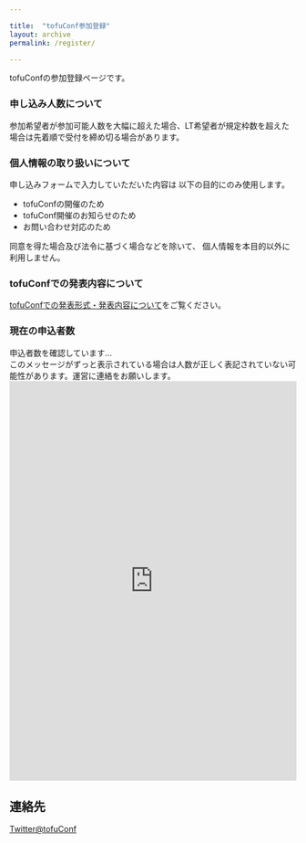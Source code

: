```yaml
---

title:  "tofuConf参加登録"
layout: archive
permalink: /register/

---
```


<script type="text/javascript">
<!--
var url = "https://script.google.com/macros/s/AKfycbz9F7KI37142zXaw9sgZROxylcUn-OdSU8T1aBoB7OL8OwToBY/exec"
var request = new XMLHttpRequest();
request.open('GET', url);
request.onreadystatechange = function () {
  if (request.readyState != 4) {
    document.getElementById("register").innerHTML="読み込み中...";
  } else if (request.status != 200) {
    document.getElementById("register").innerHTML="エラーが起きているようです。運営に問い合わせてください。";
  } else {
    document.getElementById("register").innerHTML="現在の申込者数は" + request.responseText + "人です。";
  }
};
request.send();

-->
</script>

tofuConfの参加登録ページです。  

### 申し込み人数について

参加希望者が参加可能人数を大幅に超えた場合、LT希望者が規定枠数を超えた場合は先着順で受付を締め切る場合があります。

### 個人情報の取り扱いについて

申し込みフォームで入力していただいた内容は
以下の目的にのみ使用します。

* tofuConfの開催のため
* tofuConf開催のお知らせのため
* お問い合わせ対応のため

同意を得た場合及び法令に基づく場合などを除いて、
個人情報を本目的以外に利用しません。

### tofuConfでの発表内容について

[tofuConfでの発表形式・発表内容について](/about/presentation.html)をご覧ください。

### 現在の申込者数

<div id="register">申込者数を確認しています...<br>
このメッセージがずっと表示されている場合は人数が正しく表記されていない可能性があります。運営に連絡をお願いします。</div>

<iframe src="https://docs.google.com/forms/d/e/1FAIpQLSeYG4wpxs8d_uBdvD9EC7U62MnM-aZmToEqC7YBjOn2bn6rxw/viewform?embedded=true" width="100%" height="700" frameborder="0" marginheight="0" marginwidth="0">読み込んでいます...</iframe>


## 連絡先

[Twitter@tofuConf](https://twitter.com/tofuConf)
